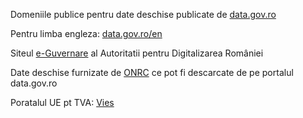 
Domeniile publice pentru date deschise publicate de [data.gov.ro](https://domenii.gov.ro/new/date-deschise/)

Pentru limba engleza: [data.gov.ro/en](https://data.gov.ro/en/datarequest?state=open)

Siteul [e-Guvernare](https://www.e-guvernare.ro/) al Autoritatii pentru Digitalizarea României

Date deschise furnizate de [ONRC](https://data.gov.ro/organization/onrc) ce pot fi descarcate de pe portalul data.gov.ro

Poratalul UE pt TVA: [Vies](https://ec.europa.eu/taxation_customs/vies/#/faq)
